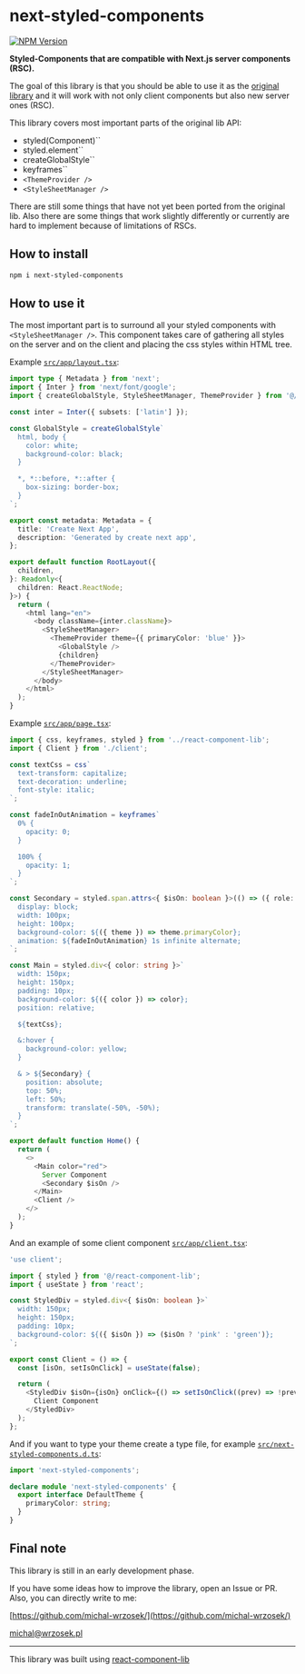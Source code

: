 # next-styled-components

[![NPM Version](https://img.shields.io/npm/v/next-styled-components)](https://npmjs.com/package/next-styled-components)

**Styled-Components that are compatible with Next.js server components (RSC).**

The goal of this library is that you should be able to use it as the [original library](https://github.com/styled-components/styled-components) and it will work with not only client components but also new server ones (RSC).

This library covers most important parts of the original lib API:

- styled(Component)``
- styled.element``
- createGlobalStyle``
- keyframes``
- `<ThemeProvider />`
- `<StyleSheetManager />`

There are still some things that have not yet been ported from the original lib. Also there are some things that work slightly differently or currently are hard to implement because of limitations of RSCs.

## How to install

```bash
npm i next-styled-components
```

## How to use it

The most important part is to surround all your styled components with `<StyleSheetManager />`. This component takes care of gathering all styles on the server and on the client and placing the css styles within HTML tree.

Example [`src/app/layout.tsx`](example-nextjs/src/app/layout.tsx):

```typescript
import type { Metadata } from 'next';
import { Inter } from 'next/font/google';
import { createGlobalStyle, StyleSheetManager, ThemeProvider } from '@/react-component-lib';

const inter = Inter({ subsets: ['latin'] });

const GlobalStyle = createGlobalStyle`
  html, body {
    color: white;
    background-color: black;
  }

  *, *::before, *::after {
    box-sizing: border-box;
  }
`;

export const metadata: Metadata = {
  title: 'Create Next App',
  description: 'Generated by create next app',
};

export default function RootLayout({
  children,
}: Readonly<{
  children: React.ReactNode;
}>) {
  return (
    <html lang="en">
      <body className={inter.className}>
        <StyleSheetManager>
          <ThemeProvider theme={{ primaryColor: 'blue' }}>
            <GlobalStyle />
            {children}
          </ThemeProvider>
        </StyleSheetManager>
      </body>
    </html>
  );
}
```

Example [`src/app/page.tsx`](example-nextjs/src/app/page.tsx):

```typescript
import { css, keyframes, styled } from '../react-component-lib';
import { Client } from './client';

const textCss = css`
  text-transform: capitalize;
  text-decoration: underline;
  font-style: italic;
`;

const fadeInOutAnimation = keyframes`
  0% {
    opacity: 0;
  }

  100% {
    opacity: 1;
  }
`;

const Secondary = styled.span.attrs<{ $isOn: boolean }>(() => ({ role: 'alert' }))`
  display: block;
  width: 100px;
  height: 100px;
  background-color: ${({ theme }) => theme.primaryColor};
  animation: ${fadeInOutAnimation} 1s infinite alternate;
`;

const Main = styled.div<{ color: string }>`
  width: 150px;
  height: 150px;
  padding: 10px;
  background-color: ${({ color }) => color};
  position: relative;

  ${textCss};

  &:hover {
    background-color: yellow;
  }

  & > ${Secondary} {
    position: absolute;
    top: 50%;
    left: 50%;
    transform: translate(-50%, -50%);
  }
`;

export default function Home() {
  return (
    <>
      <Main color="red">
        Server Component
        <Secondary $isOn />
      </Main>
      <Client />
    </>
  );
}
```

And an example of some client component [`src/app/client.tsx`](example-nextjs/src/app/client.tsx):

```typescript
'use client';

import { styled } from '@/react-component-lib';
import { useState } from 'react';

const StyledDiv = styled.div<{ $isOn: boolean }>`
  width: 150px;
  height: 150px;
  padding: 10px;
  background-color: ${({ $isOn }) => ($isOn ? 'pink' : 'green')};
`;

export const Client = () => {
  const [isOn, setIsOnClick] = useState(false);

  return (
    <StyledDiv $isOn={isOn} onClick={() => setIsOnClick((prev) => !prev)}>
      Client Component
    </StyledDiv>
  );
};
```

And if you want to type your theme create a type file, for example [`src/next-styled-components.d.ts`](example-nextjs/src/next-styled-components.d.ts):

```typescript
import 'next-styled-components';

declare module 'next-styled-components' {
  export interface DefaultTheme {
    primaryColor: string;
  }
}
```

## Final note

This library is still in an early development phase.

If you have some ideas how to improve the library, open an Issue or PR. Also, you can directly write to me:

[https://github.com/michal-wrzosek/](https://github.com/michal-wrzosek/)

michal@wrzosek.pl

---

This library was built using [react-component-lib](https://github.com/michal-wrzosek/react-component-lib)
